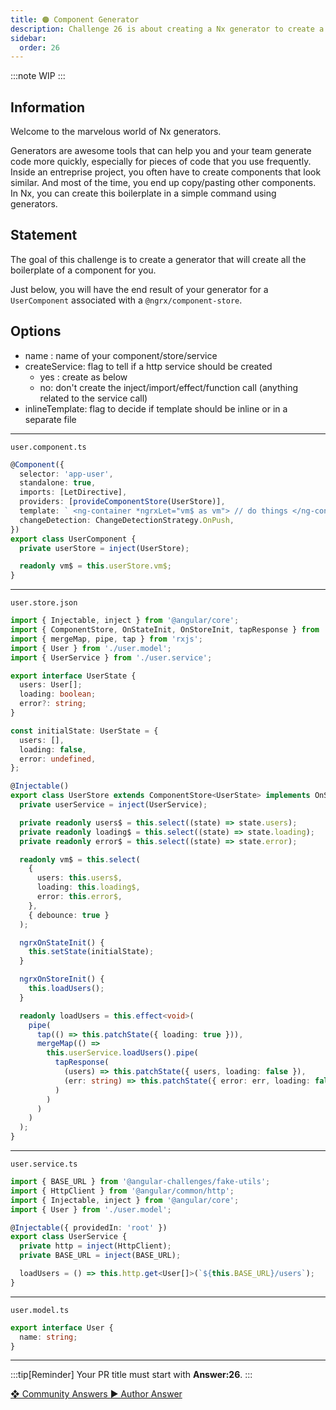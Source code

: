 ```yaml
---
title: 🟠 Component Generator
description: Challenge 26 is about creating a Nx generator to create a custom component
sidebar:
  order: 26
---
```


:::note
WIP
:::

## Information

Welcome to the marvelous world of Nx generators.

Generators are awesome tools that can help you and your team generate code more quickly, especially for pieces of code that you use frequently. Inside an entreprise project, you often have to create components that look similar. And most of the time, you end up copy/pasting other components. In Nx, you can create this boilerplate in a simple command using generators.

## Statement

The goal of this challenge is to create a generator that will create all the boilerplate of a component for you.

Just below, you will have the end result of your generator for a `UserComponent` associated with a `@ngrx/component-store`.

## Options

- name : name of your component/store/service
- createService: flag to tell if a http service should be created
  - yes : create as below
  - no: don't create the inject/import/effect/function call (anything related to the service call)
- inlineTemplate: flag to decide if template should be inline or in a separate file

---

`user.component.ts`

```ts
@Component({
  selector: 'app-user',
  standalone: true,
  imports: [LetDirective],
  providers: [provideComponentStore(UserStore)],
  template: ` <ng-container *ngrxLet="vm$ as vm"> // do things </ng-container> `,
  changeDetection: ChangeDetectionStrategy.OnPush,
})
export class UserComponent {
  private userStore = inject(UserStore);

  readonly vm$ = this.userStore.vm$;
}
```

---

`user.store.json`

```ts
import { Injectable, inject } from '@angular/core';
import { ComponentStore, OnStateInit, OnStoreInit, tapResponse } from '@ngrx/component-store';
import { mergeMap, pipe, tap } from 'rxjs';
import { User } from './user.model';
import { UserService } from './user.service';

export interface UserState {
  users: User[];
  loading: boolean;
  error?: string;
}

const initialState: UserState = {
  users: [],
  loading: false,
  error: undefined,
};

@Injectable()
export class UserStore extends ComponentStore<UserState> implements OnStateInit, OnStoreInit {
  private userService = inject(UserService);

  private readonly users$ = this.select((state) => state.users);
  private readonly loading$ = this.select((state) => state.loading);
  private readonly error$ = this.select((state) => state.error);

  readonly vm$ = this.select(
    {
      users: this.users$,
      loading: this.loading$,
      error: this.error$,
    },
    { debounce: true }
  );

  ngrxOnStateInit() {
    this.setState(initialState);
  }

  ngrxOnStoreInit() {
    this.loadUsers();
  }

  readonly loadUsers = this.effect<void>(
    pipe(
      tap(() => this.patchState({ loading: true })),
      mergeMap(() =>
        this.userService.loadUsers().pipe(
          tapResponse(
            (users) => this.patchState({ users, loading: false }),
            (err: string) => this.patchState({ error: err, loading: false })
          )
        )
      )
    )
  );
}
```

---

`user.service.ts`

```ts
import { BASE_URL } from '@angular-challenges/fake-utils';
import { HttpClient } from '@angular/common/http';
import { Injectable, inject } from '@angular/core';
import { User } from './user.model';

@Injectable({ providedIn: 'root' })
export class UserService {
  private http = inject(HttpClient);
  private BASE_URL = inject(BASE_URL);

  loadUsers = () => this.http.get<User[]>(`${this.BASE_URL}/users`);
}
```

---

`user.model.ts`

```ts
export interface User {
  name: string;
}
```

---

:::tip[Reminder]
Your PR title must start with <b>Answer:26</b>.
:::

<div class="article-footer">
  <a
    href="https://github.com/tomalaforge/angular-challenges/pulls?q=label%3A26+label%3Aanswer"
    alt="Component Generator community solutions">
    ❖ Community Answers
  </a>
  <a
    href='https://github.com/tomalaforge/angular-challenges/pulls?q=label%3A26+label%3A'
    alt="Component Generator solution author">
    ▶︎ Author Answer
  </a>
  </div>
